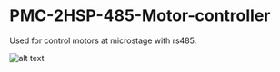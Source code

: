 # PMC-2HSP-485-Motor-controller
Used for control motors at microstage with rs485.

![alt text](https://raw.githubusercontent.com/username/projectname/branch/path/to/img.png)
